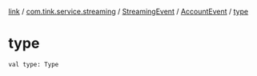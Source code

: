 [link](../../../index.md) / [com.tink.service.streaming](../../index.md) / [StreamingEvent](../index.md) / [AccountEvent](index.md) / [type](./type.md)

# type

`val type: Type`
